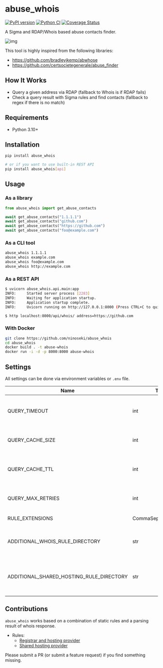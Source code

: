 # abuse_whois

[![PyPI version](https://badge.fury.io/py/abuse-whois.svg)](https://badge.fury.io/py/abuse-whois)
[![Python CI](https://github.com/ninoseki/abuse_whois/actions/workflows/test.yml/badge.svg)](https://github.com/ninoseki/abuse_whois/actions/workflows/test.yml)
[![Coverage Status](https://coveralls.io/repos/github/ninoseki/abuse_whois/badge.svg?branch=main)](https://coveralls.io/github/ninoseki/abuse_whois?branch=main)

A Sigma and RDAP/Whois based abuse contacts finder.

![img](./images/overview.jpg)

This tool is highly inspired from the following libraries:

- https://github.com/bradleyjkemp/abwhose
- https://github.com/certsocietegenerale/abuse_finder

## How It Works

- Query a given address via RDAP (fallback to Whois is if RDAP fails)
- Check a query result with Sigma rules and find contacts (fallback to regex if there is no match)

## Requirements

- Python 3.10+

## Installation

```bash
pip install abuse_whois

# or if you want to use built-in REST API
pip install abuse_whois[api]
```

## Usage

### As a library

```python
from abuse_whois import get_abuse_contacts

await get_abuse_contacts("1.1.1.1")
await get_abuse_contacts("github.com")
await get_abuse_contacts("https://github.com")
await get_abuse_contacts("foo@example.com")
```

### As a CLI tool

```bash
abuse_whois 1.1.1.1
abuse_whois example.com
abuse_whois foo@example.com
abuse_whois http://example.com
```

### As a REST API

```bash
$ uvicorn abuse_whois.api.main:app
INFO:     Started server process [2283]
INFO:     Waiting for application startup.
INFO:     Application startup complete.
INFO:     Uvicorn running on http://127.0.0.1:8000 (Press CTRL+C to quit)

$ http localhost:8000/api/whois/ address=https://github.com
```

### With Docker

```bash
git clone https://github.com/ninoseki/abuse_whois
cd abuse_whois
docker build . -t abuse-whois
docker run -i -d -p 8000:8000 abuse-whois
```

## Settings

All settings can be done via environment variables or `.env` file.

| Name                                     | Type                  | Default  | Desc.                                                   |
| ---------------------------------------- | --------------------- | -------- | ------------------------------------------------------- |
| QUERY_TIMEOUT                            | int                   | 10       | Timeout value for whois lookup (seconds)                |
| QUERY_CACHE_SIZE                         | int                   | 1024     | Cache size for whois lookup                             |
| QUERY_CACHE_TTL                          | int                   | 3600     | Cache TTL value for whois lookup (seconds)              |
| QUERY_MAX_RETRIES                        | int                   | 3        | Max retries on timeout error                            |
| RULE_EXTENSIONS                          | CommaSeparatedStrings | yaml,yml | Rule file extensions                                    |
| ADDITIONAL_WHOIS_RULE_DIRECTORY          | str                   |          | Additional contains contain whois rule files            |
| ADDITIONAL_SHARED_HOSTING_RULE_DIRECTORY | str                   |          | Additional directory contains shared hosting rule files |

## Contributions

`abuse_whois` works based on a combination of static rules and a parsing result of whois response.

- Rules:
  - [Registrar and hosting provider](https://github.com/ninoseki/abuse_whois/wiki/Registrar-and-Hosting-Provider)
  - [Shared hosting provider](https://github.com/ninoseki/abuse_whois/wiki/Shared-Hosting)

Please submit a PR (or submit a feature request) if you find something missing.
